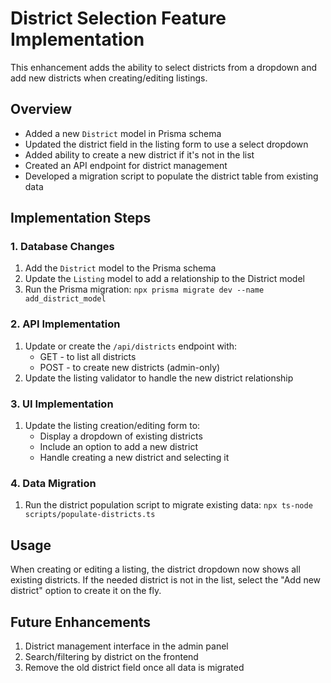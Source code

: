 # District Selection Feature Implementation

This enhancement adds the ability to select districts from a dropdown and add new districts when creating/editing listings.

## Overview

- Added a new `District` model in Prisma schema
- Updated the district field in the listing form to use a select dropdown
- Added ability to create a new district if it's not in the list
- Created an API endpoint for district management
- Developed a migration script to populate the district table from existing data

## Implementation Steps

### 1. Database Changes

1. Add the `District` model to the Prisma schema
2. Update the `Listing` model to add a relationship to the District model
3. Run the Prisma migration: `npx prisma migrate dev --name add_district_model`

### 2. API Implementation

1. Update or create the `/api/districts` endpoint with:
   - GET - to list all districts
   - POST - to create new districts (admin-only)
2. Update the listing validator to handle the new district relationship

### 3. UI Implementation

1. Update the listing creation/editing form to:
   - Display a dropdown of existing districts
   - Include an option to add a new district
   - Handle creating a new district and selecting it

### 4. Data Migration

1. Run the district population script to migrate existing data:
   `npx ts-node scripts/populate-districts.ts`

## Usage

When creating or editing a listing, the district dropdown now shows all existing districts. If the needed district is not in the list, select the "Add new district" option to create it on the fly.

## Future Enhancements

1. District management interface in the admin panel
2. Search/filtering by district on the frontend
3. Remove the old district field once all data is migrated 